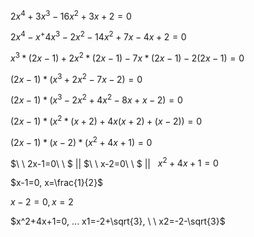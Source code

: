 $2x^4+3x^3-16x^2+3x+2=0$

$2x^4-x^+4x^3-2x^2-14x^2+7x-4x+2=0$

$x^3*(2x-1)+2x^2*(2x-1)-7x*(2x-1)-2(2x-1)=0$

$(2x-1)*(x^3+2x^2-7x-2)=0$

$(2x-1)*(x^3-2x^2+4x^2-8x+x-2)=0$

$(2x-1)*(x^2 * (x+2) + 4x(x+2)+(x-2))=0$

$(2x-1)*(x-2)*(x^2+4x+1)=0$

$\ \ 2x-1=0\ \ $ || $\ \ x-2=0\ \ $ || $\ \ x^2+4x+1=0$



$x-1=0, x=\frac{1}{2}$

$x-2=0, x=2$

$x^2+4x+1=0, ... x1=-2+\sqrt{3}, \ \ x2=-2-\sqrt{3}$

